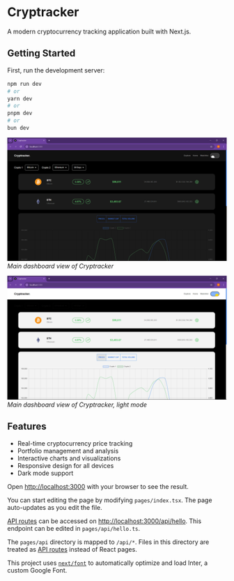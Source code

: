 # Cryptracker

A modern cryptocurrency tracking application built with Next.js.

## Getting Started

First, run the development server:

```bash
npm run dev
# or
yarn dev
# or
pnpm dev
# or
bun dev
```

![Cryptracker Dashboard](/assets/image.png)
*Main dashboard view of Cryptracker*

![Portfolio Overview](/assets/imag.png)
*Main dashboard view of Cryptracker, light mode*

## Features

- Real-time cryptocurrency price tracking
- Portfolio management and analysis
- Interactive charts and visualizations
- Responsive design for all devices
- Dark mode support

Open [http://localhost:3000](http://localhost:3000) with your browser to see the result.

You can start editing the page by modifying `pages/index.tsx`. The page auto-updates as you edit the file.

[API routes](https://nextjs.org/docs/api-routes/introduction) can be accessed on [http://localhost:3000/api/hello](http://localhost:3000/api/hello). This endpoint can be edited in `pages/api/hello.ts`.

The `pages/api` directory is mapped to `/api/*`. Files in this directory are treated as [API routes](https://nextjs.org/docs/api-routes/introduction) instead of React pages.

This project uses [`next/font`](https://nextjs.org/docs/basic-features/font-optimization) to automatically optimize and load Inter, a custom Google Font.



